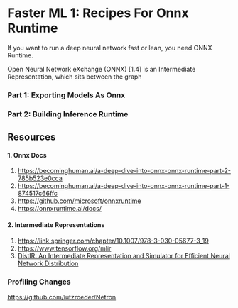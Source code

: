# Faster ML 1: Recipes For Onnx Runtime

If you want to run a deep neural network fast or lean, you need ONNX Runtime. 

Open Neural Network eXchange (ONNX) [1.4] is an Intermediate Representation, which sits between the graph 

### Part 1: Exporting Models As Onnx

### Part 2: Building Inference Runtime


## Resources

#### 1. Onnx Docs 
1. https://becominghuman.ai/a-deep-dive-into-onnx-onnx-runtime-part-2-785b523e0cca
2. https://becominghuman.ai/a-deep-dive-into-onnx-onnx-runtime-part-1-874517c66ffc
3. https://github.com/microsoft/onnxruntime
4. https://onnxruntime.ai/docs/

#### 2. Intermediate Representations
1. https://link.springer.com/chapter/10.1007/978-3-030-05677-3_19
2. https://www.tensorflow.org/mlir
3. [DistIR: An Intermediate Representation and Simulator for Efficient Neural Network Distribution](https://arxiv.org/abs/2111.05426)

### Profiling Changes 
https://github.com/lutzroeder/Netron

